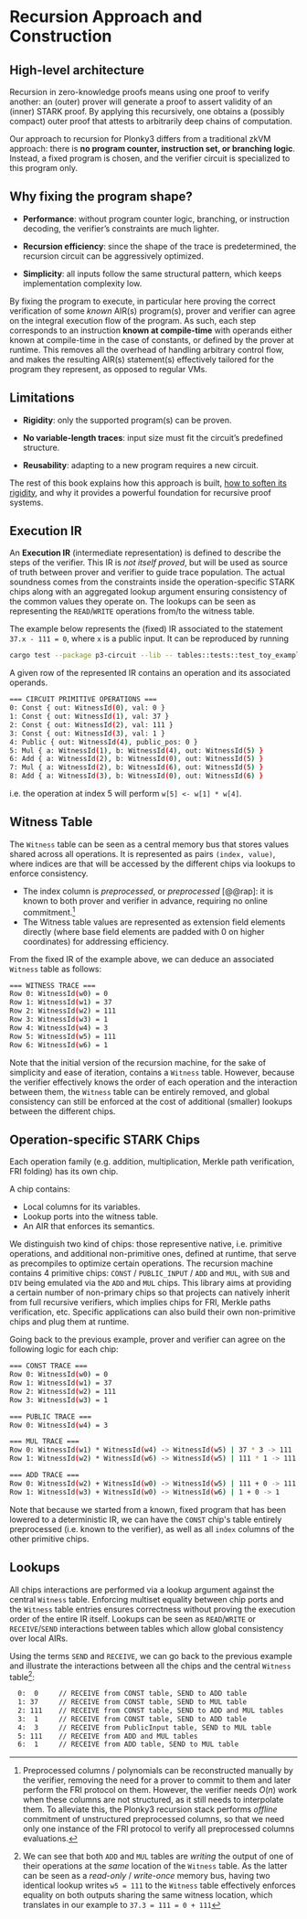 # Recursion Approach and Construction

## High-level architecture

Recursion in zero-knowledge proofs means using one proof to verify another: an (outer) prover will generate a proof 
to assert validity of an (inner) STARK proof. By applying this recursively, one obtains a (possibly compact) outer proof that attests to arbitrarily deep chains of computation.

Our approach to recursion for Plonky3 differs from a traditional zkVM approach: there is **no program counter, instruction set, or branching logic**. Instead, a fixed program is chosen, and the verifier circuit is specialized to this program only.

## Why fixing the program shape?

- **Performance**: without program counter logic, branching, or instruction decoding,
  the verifier’s constraints are much lighter.

- **Recursion efficiency**: since the shape of the trace is predetermined,
  the recursion circuit can be aggressively optimized.

- **Simplicity**: all inputs follow the same structural pattern, which keeps
  implementation complexity low.

By fixing the program to execute, in particular here proving the correct verification of some *known* AIR(s) program(s), prover and verifier can agree on the integral execution flow of the program.
As such, each step corresponds to an instruction **known at compile-time** with operands either known at compile-time in the case of constants, or defined by the prover at runtime. This removes all the
overhead of handling arbitrary control flow, and makes the resulting AIR(s) statement(s) effectively tailored for the program they represent, as opposed to regular VMs.

## Limitations

- **Rigidity**: only the supported program(s) can be proven.

- **No variable-length traces**: input size must fit the circuit’s predefined structure.

- **Reusability**: adapting to a new program requires a new circuit.

The rest of this book explains how this approach is built, [how to soften its rigidity](extensions.md#strategies),
and why it provides a powerful foundation for recursive proof systems.

## Execution IR

An **Execution IR** (intermediate representation) is defined to describe the steps of the verifier.
This IR is *not itself proved*, but will be used as source of truth between prover and verifier to guide trace population.
The actual soundness comes from the constraints inside the operation-specific STARK chips along with an aggregated lookup argument ensuring consistency of the common values they operate on.
The lookups can be seen as representing the `READ`/`WRITE` operations from/to the witness table.

The example below represents the (fixed) IR associated to the statement `37.x - 111 = 0`, where `x` is a public input. It can be reproduced by running

```bash
cargo test --package p3-circuit --lib -- tables::tests::test_toy_example_37_times_x_minus_111 --exact --show-output
```

A given row of the represented IR contains an operation and its associated operands. 

```bash
=== CIRCUIT PRIMITIVE OPERATIONS ===
0: Const { out: WitnessId(0), val: 0 }
1: Const { out: WitnessId(1), val: 37 }
2: Const { out: WitnessId(2), val: 111 }
3: Const { out: WitnessId(3), val: 1 }
4: Public { out: WitnessId(4), public_pos: 0 }
5: Mul { a: WitnessId(1), b: WitnessId(4), out: WitnessId(5) }
6: Add { a: WitnessId(2), b: WitnessId(0), out: WitnessId(5) }
7: Mul { a: WitnessId(2), b: WitnessId(6), out: WitnessId(5) }
8: Add { a: WitnessId(3), b: WitnessId(0), out: WitnessId(6) }
```

i.e. the operation at index 5 will perform `w[5] <- w[1] * w[4]`.


## Witness Table

The `Witness` table can be seen as a central memory bus that stores values shared across all operations. It is represented as pairs `(index, value)`, where indices are  that will be accessed by 
the different chips via lookups to enforce consistency.

- The index column is *preprocessed*, or *preprocessed* [@@rap]: it is known to both prover and verifier in advance, requiring no online commitment.[^1]
- The Witness table values are represented as extension field elements directly (where base field elements are padded with 0 on higher coordinates) for addressing efficiency.

From the fixed IR of the example above, we can deduce an associated `Witness` table as follows:

```bash
=== WITNESS TRACE ===
Row 0: WitnessId(w0) = 0
Row 1: WitnessId(w1) = 37
Row 2: WitnessId(w2) = 111
Row 3: WitnessId(w3) = 1
Row 4: WitnessId(w4) = 3
Row 5: WitnessId(w5) = 111
Row 6: WitnessId(w6) = 1
```

Note that the initial version of the recursion machine, for the sake of simplicity and ease of iteration, contains a `Witness` table. However, because the verifier effectively knows the order of
each operation and the interaction between them, the `Witness` table can be entirely removed, and global consistency can still be enforced at the cost of additional (smaller) lookups between the different chips.


## Operation-specific STARK Chips

Each operation family (e.g. addition, multiplication, Merkle path verification, FRI folding) has its own chip.

A chip contains:

- Local columns for its variables.
- Lookup ports into the witness table.
- An AIR that enforces its semantics.

We distinguish two kind of chips: those representive native, i.e. primitive operations, and additional non-primitive ones, defined at runtime, that serve as precompiles to optimize certain operations.
The recursion machine contains 4 primitive chips: `CONST` / `PUBLIC_INPUT` / `ADD` and `MUL`, with `SUB` and `DIV` being emulated via the `ADD` and `MUL` chips. This library aims at providing a certain
number of non-primary chips so that projects can natively inherit from full recursive verifiers, which implies chips for FRI, Merkle paths verification, etc. Specific applications can also build their own
non-primitive chips and plug them at runtime.

Going back to the previous example, prover and verifier can agree on the following logic for each chip:

```bash
=== CONST TRACE ===
Row 0: WitnessId(w0) = 0
Row 1: WitnessId(w1) = 37
Row 2: WitnessId(w2) = 111
Row 3: WitnessId(w3) = 1

=== PUBLIC TRACE ===
Row 0: WitnessId(w4) = 3

=== MUL TRACE ===
Row 0: WitnessId(w1) * WitnessId(w4) -> WitnessId(w5) | 37 * 3 -> 111
Row 1: WitnessId(w2) * WitnessId(w6) -> WitnessId(w5) | 111 * 1 -> 111

=== ADD TRACE ===
Row 0: WitnessId(w2) + WitnessId(w0) -> WitnessId(w5) | 111 + 0 -> 111
Row 1: WitnessId(w3) + WitnessId(w0) -> WitnessId(w6) | 1 + 0 -> 1
```

Note that because we started from a known, fixed program that has been lowered to a deterministic IR, we can have the `CONST` chip's table entirely preprocessed
(i.e. known to the verifier), as well as all `index` columns of the other primitive chips.



## Lookups

All chips interactions are performed via a lookup argument against the central `Witness` table. Enforcing multiset equality between chip ports and the `Witness` table entries ensures correctness without proving the execution order of the entire IR itself. Lookups can be seen as `READ`/`WRITE` or `RECEIVE`/`SEND` interactions between tables which allow global consistency over local AIRs.

Using the terms `SEND` and `RECEIVE`, we can go back to the previous example and illustrate the interactions between all the chips and the central `Witness` table[^2]:


```bash
  0:  0     // RECEIVE from CONST table, SEND to ADD table
  1: 37     // RECEIVE from CONST table, SEND to MUL table
  2: 111    // RECEIVE from CONST table, SEND to ADD and MUL tables
  3:  1     // RECEIVE from CONST table, SEND to ADD table
  4:  3     // RECEIVE from PublicInput table, SEND to MUL table
  5: 111    // RECEIVE from ADD and MUL tables
  6:  1     // RECEIVE from ADD table, SEND to MUL table
```


[^1]: Preprocessed columns / polynomials can be reconstructed manually by the verifier, removing the need for a prover to commit to them and later perform the FRI protocol on them. However, the verifier needs $O(n)$ work when these columns are not structured, as it still needs to interpolate them. To alleviate this, the Plonky3 recursion stack performs *offline* commitment of unstructured preprocessed columns, so that we need only one instance of the FRI protocol to verify all preprocessed columns evaluations. 

[^2]: We can see that both `ADD` and `MUL` tables are *writing* the output of one of their operations at the *same* location of the `Witness` table.
As the latter can be seen as a *read-only* / *write-once* memory bus, having two identical lookup writes `w5 = 111` to the `Witness` table
effectively enforces equality on both outputs sharing the same witness location, which translates in our example to `37.3 = 111 = 0 + 111`